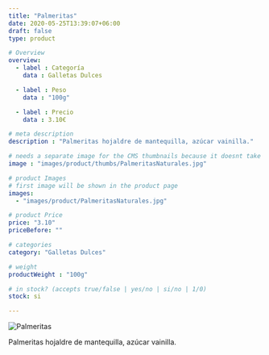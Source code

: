 ```yaml
---
title: "Palmeritas"
date: 2020-05-25T13:39:07+06:00
draft: false
type: product

# Overview
overview:
  - label : Categoría
    data : Galletas Dulces

  - label : Peso
    data : "100g"

  - label : Precio
    data : 3.10€

# meta description
description : "Palmeritas hojaldre de mantequilla, azúcar vainilla."

# needs a separate image for the CMS thumbnails because it doesnt take arrays (slideshow images)
image : "images/product/thumbs/PalmeritasNaturales.jpg"

# product Images
# first image will be shown in the product page
images:
  - "images/product/PalmeritasNaturales.jpg"

# product Price
price: "3.10"
priceBefore: ""

# categories
category: "Galletas Dulces"

# weight
productWeight : "100g"

# in stock? (accepts true/false | yes/no | si/no | 1/0)
stock: si

---
```

![Palmeritas](/images/product/PalmeritasNaturales.jpg "Palmeritas")

Palmeritas hojaldre de mantequilla, azúcar vainilla.
